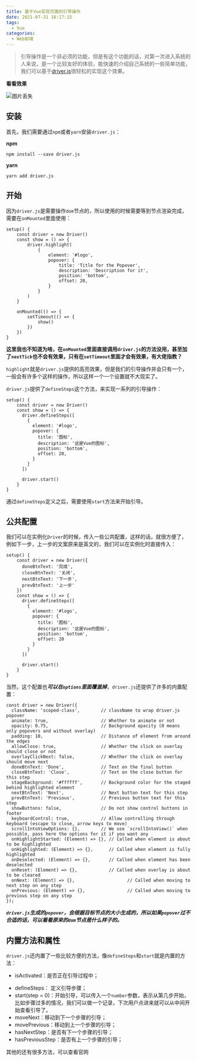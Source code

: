 ```yaml
---
title: 基于Vue实现页面的引导操作
date: 2021-07-31 16:17:15
tags:
  - Vue
categories:
  - Web前端
---
```

> 引导操作是一个非必须的功能，但是有这个功能的话，对第一次进入系统的人来说，是一个比较友好的体验，能快速的介绍自己系统的一些简单功能，我们可以基于[driver.js](https://github.com/kamranahmedse/driver.js)很轻松的实现这个效果。

**看看效果**

![图片丢失](https://p3-juejin.byteimg.com/tos-cn-i-k3u1fbpfcp/8f7c9bb3c2014cbc97bc7d3ca40bbfaa~tplv-k3u1fbpfcp-zoom-1.image)

## 安装

首先，我们需要通过`npm`或者`yarn`安装`driver.js`：

**npm**

`npm install --save driver.js`

**yarn**

`yarn add driver.js`

## 开始

因为`driver.js`是需要操作`dom`节点的，所以使用的时候需要等到节点渲染完成，需要在`onMounted`里面使用：

```
setup() {
    const driver = new Driver()
    const show = () => {
        driver.highlight(
            {
                element: '#logo',
                popover: {
                    title: 'Title for the Popover',
                    description: 'Description for it',
                    position: 'bottom',
                    offset: 20,
                }
            }
        )
    }
​
    onMounted(() => {
        setTimeout(() => {
            show()
        })
    })
}
```

**这里我也不知道为啥，在`onMounted`里面直接调用`driver.js`的方法没用，甚至加了`nextTick`也不会有效果，只有在`setTimeout`里面才会有效果，有大佬指教？**

`highlight`就是`driver.js`提供的高亮效果，但是我们的引导操作并会只有一个，一般会有许多个这样的操作，所以这样一个一个设置就不大现实了。

`driver.js`提供了`defineSteps`这个方法，来实现一系列的引导操作：

```
setup() {
    const driver = new Driver()
    const show = () => {
      driver.defineSteps([
        {
          element: '#logo',
          popover: {
            title: '图标',
            description: '这是Vue的图标',
            position: 'bottom',
            offset: 20,
          }
        }
      ])
​
      driver.start()
    }
}
```

通过`defineSteps`定义之后，需要使用`start`方法来开始引导。

## 公共配置

我们可以在实例化`Driver`的时候，传入一些公共配置，这样的话，就很方便了，例如下一步，上一步的文案原来是英文的，我们可以在实例化时直接传入：

```
setup() {
    const driver = new Driver({
      doneBtnText: '完成',
      closeBtnText: '关闭',
      nextBtnText: '下一步',
      prevBtnText: '上一步'
    })
    const show = () => {
      driver.defineSteps([
        {
          element: '#logo',
          popover: {
            title: '图标',
            description: '这是Vue的图标',
            position: 'bottom',
            offset: 20
          }
        }
      ])
​
      driver.start()
    }
}
```

当然，这个配置也***可以在`options`里面覆盖掉***，`driver.js`还提供了许多的内置配置：

```
const driver = new Driver({
  className: 'scoped-class',        // className to wrap driver.js popover
  animate: true,                    // Whether to animate or not
  opacity: 0.75,                    // Background opacity (0 means only popovers and without overlay)
  padding: 10,                      // Distance of element from around the edges
  allowClose: true,                 // Whether the click on overlay should close or not
  overlayClickNext: false,          // Whether the click on overlay should move next
  doneBtnText: 'Done',              // Text on the final button
  closeBtnText: 'Close',            // Text on the close button for this step
  stageBackground: '#ffffff',       // Background color for the staged behind highlighted element
  nextBtnText: 'Next',              // Next button text for this step
  prevBtnText: 'Previous',          // Previous button text for this step
  showButtons: false,               // Do not show control buttons in footer
  keyboardControl: true,            // Allow controlling through keyboard (escape to close, arrow keys to move)
  scrollIntoViewOptions: {},        // We use `scrollIntoView()` when possible, pass here the options for it if you want any
  onHighlightStarted: (Element) => {}, // Called when element is about to be highlighted
  onHighlighted: (Element) => {},      // Called when element is fully highlighted
  onDeselected: (Element) => {},       // Called when element has been deselected
  onReset: (Element) => {},            // Called when overlay is about to be cleared
  onNext: (Element) => {},                    // Called when moving to next step on any step
  onPrevious: (Element) => {},                // Called when moving to previous step on any step
});
```

***`driver.js`生成的`popover`，会根据目标节点的大小生成的，所以如果`popover`过不合适的话，可以看看原来的`dom`节点是什么样子的。***

## 内置方法和属性

`driver.js`还内置了一些比较方便的方法，像`defineSteps`和`start`就是内置的方法：

-   isActivated：是否正在引导过程中；

<!---->

-   defineSteps： 定义引导步骤；
-   start(step = 0)：开始引导，可以传入一个`number`参数，表示从第几步开始，比如步骤过多的情况，我们可以做一个记录，下次用户点进来就可以从中间开始查看引导了。
-   moveNext：移动到下一个步骤的引导；
-   movePrevious：移动到上一个步骤的引导；
-   hasNextStep：是否有下一个步骤的引导；
-   hasPreviousStep：是否有上一个步骤的引导；

其他的还有很多方法，可以查看官网